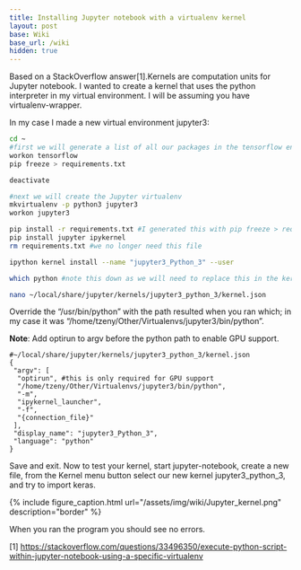 ```yaml
---
title: Installing Jupyter notebook with a virtualenv kernel
layout: post
base: Wiki
base_url: /wiki
hidden: true
---
```


Based on a StackOverflow answer[1].Kernels are computation units for Jupyter notebook. I wanted to create a kernel that uses the python interpreter in my virtual environment. I will be assuming you have virtualenv-wrapper.

In my case I made a new virtual environment jupyter3:

``` bash
cd ~
#first we will generate a list of all our packages in the tensorflow environment
workon tensorflow
pip freeze > requirements.txt

deactivate

#next we will create the Jupyter virtualenv
mkvirtualenv -p python3 jupyter3
workon jupyter3

pip install -r requirements.txt #I generated this with pip freeze > requirements.txt from the tensorflow virtualenv
pip install jupyter ipykernel
rm requirements.txt #we no longer need this file

ipython kernel install --name "jupyter3_Python_3" --user

which python #note this down as we will need to replace this in the kernel.json

nano ~/local/share/jupyter/kernels/jupyter3_python_3/kernel.json
```

Override the “/usr/bin/python” with the path resulted when you ran which; in my case it was “/home/tzeny/Other/Virtualenvs/jupyter3/bin/python”.

<b>Note</b>: Add optirun to argv before the python path to enable GPU support.

    #~/local/share/jupyter/kernels/jupyter3_python_3/kernel.json
    {
     "argv": [
      "optirun", #this is only required for GPU support
      "/home/tzeny/Other/Virtualenvs/jupyter3/bin/python",
      "-m",
      "ipykernel_launcher",
      "-f",
      "{connection_file}"
     ],
     "display_name": "jupyter3_Python_3",
     "language": "python"
    }

Save and exit. Now to test your kernel, start jupyter-notebook, create a new file, from the Kernel menu button select our new kernel jupyter3_python_3, and try to import keras.

{% include figure_caption.html url="/assets/img/wiki/Jupyter_kernel.png" description="border" %}

When you ran the program you should see no errors.

[1] <https://stackoverflow.com/questions/33496350/execute-python-script-within-jupyter-notebook-using-a-specific-virtualenv>
